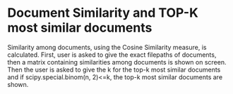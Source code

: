 # Document Similarity and TOP-K most similar documents
Similarity among documents, using the Cosine Similarity measure, is calculated. First, user is asked to give the exact filepaths of documents, then a matrix containing similarities among documents is shown on screen. Then the user is asked to give the k for the top-k most similar documents and if scipy.special.binom(n, 2)<=k, the top-k most similar documents are shown.
